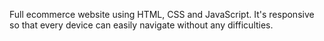 Full ecommerce website using HTML, CSS and JavaScript. It's responsive so that every device can easily navigate without any difficulties.
